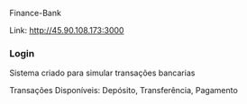 Finance-Bank

Link: http://45.90.108.173:3000

### Login
Sistema criado para simular transações bancarias

Transações Disponíveis:
Depósito,
Transferência,
Pagamento


